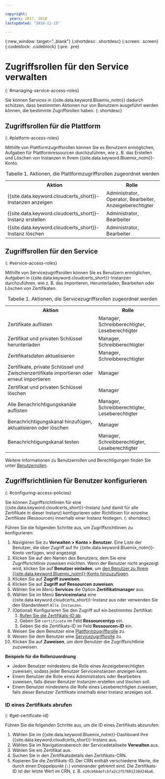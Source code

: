 ```yaml
---

copyright:
  years: 2017, 2018
lastupdated: "2018-11-15"

---
```

{:new_window: target="_blank"}
{:shortdesc: .shortdesc}
{:screen: .screen}
{:codeblock: .codeblock}
{:pre: .pre}

# Zugriffsrollen für den Service verwalten
{: #managing-service-access-roles}

Sie können Services in {{site.data.keyword.Bluemix_notm}} dadurch schützen, dass bestimmten Aktionen nur von Benutzern ausgeführt werden können, die bestimmte Zugriffsrollen haben.
{: shortdesc}

## Zugriffsrollen für die Plattform
{: #platform-access-roles}

Mithilfe von Plattformzugriffsrollen können Sie es Benutzern ermöglichen, Aufgaben für Plattformressourcen durchzuführen, wie z. B. das Erstellen und Löschen von Instanzen in Ihrem {{site.data.keyword.Bluemix_notm}}-Konto.

<table>
<caption> Tabelle 1. Aktionen, die Plattformzugriffsrollen zugeordnet werden</caption>
  <tr>
    <th> Aktion </th>
    <th> Rolle </th>
  </tr>
  <tr>
    <td>{{site.data.keyword.cloudcerts_short}}-Instanzen anzeigen</td>
    <td> Administrator, Operator, Bearbeiter, Anzeigeberechtigter </td>
  </tr>
  <tr>
    <td>{{site.data.keyword.cloudcerts_short}}-Instanz erstellen</td>
    <td> Administrator, Bearbeiter </td>
  </tr>
  <tr>
    <td>{{site.data.keyword.cloudcerts_short}}-Instanz löschen</td>
    <td> Administrator, Bearbeiter </td>
  </tr>
</table>

## Zugriffsrollen für den Service
{: #service-access-roles}

Mithilfe von Servicezugriffsrollen können Sie es Benutzern ermöglichen, Aufgaben in {{site.data.keyword.cloudcerts_short}}-Instanzen durchzuführen, wie z. B. das Importieren, Herunterladen, Bearbeiten oder Löschen von Zertifikaten.

<table>
<caption> Tabelle 1. Aktionen, die Servicezugriffsrollen zugeordnet werden</caption>
  <tr>
    <th> Aktion </th>
    <th> Rolle </th>
  </tr>
  <tr>
    <td>Zertifikate auflisten</td>
    <td> Manager, Schreibberechtigter, Leseberechtigter </td>
  </tr>
  <tr>
    <td>Zertifikat und privaten Schlüssel herunterladen </td>
    <td> Manager, Schreibberechtigter </td>
  </tr>
  <tr>
    <td>Zertifikatsdaten aktualisieren</td>
    <td> Manager, Schreibberechtigter </td>
  </tr>
  <tr>
    <td>Zertifikate, private Schlüssel und Zwischenzertifikate importieren oder erneut importieren </td>
    <td> Manager </td>
  </tr>
  <tr>
    <td>Zertifikat und privaten Schlüssel löschen </td>
    <td> Manager </td>
  </tr>
      <tr>
        <td>Alle Benachrichtigungskanäle auflisten </td>
        <td> Manager, Schreibberechtigter, Leseberechtigter </td>
      </tr>
   <tr>
     <td>Benachrichtigungskanal hinzufügen, aktualisieren oder löschen </td>
     <td> Manager </td>
   </tr>
     <tr>
       <td>Benachrichtigungskanal testen </td>
       <td> Manager, Schreibberechtigter, Leseberechtigter </td>
     </tr>
</table>

Weitere Informationen zu Benutzerrollen und Berechtigungen finden Sie unter [Benutzerrollen](/docs/iam/users_roles.html#userroles).

## Zugriffsrichtlinien für Benutzer konfigurieren
{: #configuring-access-policies}

Sie können Zugriffsrichtlinien für eine {{site.data.keyword.cloudcerts_short}}-Instanz (und damit für alle Zertifikate in dieser Instanz) konfigurieren oder Richtlinien für einzelne Zertifikate (Ressourcen) innerhalb einer Instanz festlegen.
{: shortdesc}

Führen Sie die folgenden Schritte aus, um Zugriffsrichtlinien zu konfigurieren:

1. Navigieren Sie zu **Verwalten > Konto > Benutzer**. Eine Liste der Benutzer, die über Zugriff auf Ihr {{site.data.keyword.Bluemix_notm}}-Konto verfügen, wird angezeigt.
2. Klicken Sie auf den Namen des Benutzers, dem Sie eine Zugriffsrichtlinie zuweisen möchten. Wenn der Benutzer nicht angezeigt wird, klicken Sie auf **Benutzer einladen**, um [den Benutzer zu Ihrem {{site.data.keyword.Bluemix_notm}}-Konto hinzuzufügen](/docs/iam/iamuserinv.html#iamuserinv).
3. Klicken Sie auf **Zugriff zuweisen**.
4. Klicken Sie auf **Zugriff auf Ressourcen zuweisen**.
5. Wählen Sie im Menü **Services** die Option **Zertifikatmanager** aus.
6. Wählen Sie im Menü **Serviceinstanz** eine {{site.data.keyword.cloudcerts_short}}-Instanz aus oder verwenden Sie den Standardwert `Alle Instanzen`.
7. (Optional) Konfigurieren Sie den Zugriff auf ein bestimmtes Zertifikat:
    1. [Rufen Sie die Zertifikats-ID ab](#get-certificate-id).
    2. Geben Sie `certificate` im Feld **Ressourcentyp** ein.
    3. Geben Sie die Zertifikats-ID im Feld **Ressourcen-ID** ein.
8. Weisen Sie dem Benutzer eine [Plattformzugriffsrolle](#platform-access-roles) zu.
9. Weisen Sie dem Benutzer eine [Servicezugriffsrolle](#service-access-roles) zu.
10. Klicken Sie auf **Zuweisen**, um dem Benutzer die Zugriffsrichtlinie zuzuweisen.

**Beispiele für die Rollenzuordnung**

* Jedem Benutzer mindestens die Rolle eines Anzeigeberechtigten zuweisen, sodass jeder Benutzer Serviceinstanzen anzeigen kann.
* Einem Benutzer die Rolle eines Administrators oder Bearbeiters zuweisen, falls dieser Benutzer Instanzen erstellen und löschen soll.
* Einem Benutzer mindestens die Rolle eines Leseberechtigten zuweisen, falls dieser Benutzer Zertifikate innerhalb einer Instanz anzeigen soll.

### ID eines Zertifikats abrufen
{: #get-certificate-id}

Führen Sie die folgenden Schritte aus, um die ID eines Zertifikats abzurufen:

1. Wählen Sie im {{site.data.keyword.Bluemix_notm}}-Dashboard Ihre {{site.data.keyword.cloudcerts_short}}-Instanz aus.
2. Wählen Sie im Navigationsbereich der Servicedetailseite **Verwalten** aus.
3. Wählen Sie ein Zertifikat aus.
4. Suchen Sie in den Zertifikatsdetails den Zertifikats-CRN.
5. Kopieren Sie die Zertifikats-ID. Der CRN enthält verschiedene Werte, die durch einen Doppelpunkt (`:`) voneinander getrennt sind. Die Zertifikats-ID ist der letzte Wert im CRN, z. B. `e20cb664efcbfa2c2f57801230d246a6`.
